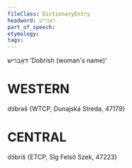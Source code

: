 ```yaml
---
fileClass: DictionaryEntry
headword: דאָבריש
part_of_speech: 
etymology: 
tags: 
---
```

דאָבריש
'Dobrish (woman's name)'

WESTERN
========

dɔ́brəš {WTCP, Dunajská Streda, 47179}

CENTRAL
========

dɔ́briš {ETCP, Sîg Felső Szek, 47223}
